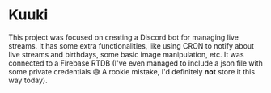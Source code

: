 # Kuuki
This project was focused on creating a Discord bot for managing live streams. It has some extra functionalities, like using CRON to notify about live streams and birthdays, some basic image manipulation, etc. It was connected to a Firebase RTDB (I've even managed to include a json file with some private credentials 😅 A rookie mistake, I'd definitely **not** store it this way today).

